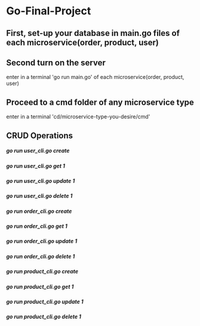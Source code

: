 # Go-Final-Project

## First, set-up your database in main.go files of each microservice(order, product, user)

## Second turn on the server
enter in a terminal 'go run main.go' of each microservice(order, product, user)

## Proceed to a cmd folder of any microservice type
enter in a terminal 'cd/microservice-type-you-desire/cmd'

## CRUD Operations
##### go run user_cli.go create
##### go run user_cli.go get 1
##### go run user_cli.go update 1
##### go run user_cli.go delete 1

##### go run order_cli.go create
##### go run order_cli.go get 1
##### go run order_cli.go update 1
##### go run order_cli.go delete 1

##### go run product_cli.go create
##### go run product_cli.go get 1
##### go run product_cli.go update 1
##### go run product_cli.go delete 1

